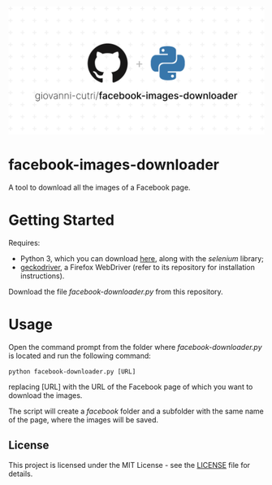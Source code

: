 ![](https://github.com/giovanni-cutri/facebook-images-downloader/blob/main/images/socialify.png)

# facebook-images-downloader
 A tool to download all the images of a Facebook page.

# Getting Started

Requires:
- Python 3, which you can download [here](https://www.python.org/downloads/), along with the *selenium* library;
- [geckodriver](https://github.com/mozilla/geckodriver), a Firefox WebDriver (refer to its repository for installation instructions).

Download the file *facebook-downloader.py* from this repository.

# Usage

Open the command prompt from the folder where *facebook-downloader.py* is located and run the following command:

````
python facebook-downloader.py [URL]
````

replacing [URL] with the URL of the Facebook page of which you want to download the images.

The script will create a *facebook* folder and a subfolder with the same name of the page, where the images will be saved.

## License

This project is licensed under the MIT License - see the [LICENSE]([https://github.com/giovanni-cutri/flashpoint-playlist-from-submissions/blob/main/LICENSE](https://github.com/giovanni-cutri/facebook-images-downloader/blob/main/LICENSE)) file for details.
